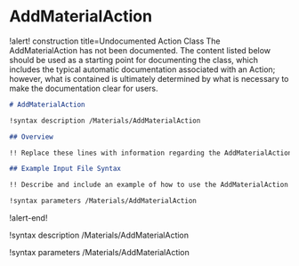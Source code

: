 # AddMaterialAction

!alert! construction title=Undocumented Action Class
The AddMaterialAction has not been documented. The content listed below should be used as a starting point for
documenting the class, which includes the typical automatic documentation associated with an Action;
however, what is contained is ultimately determined by what is necessary to make the documentation
clear for users.

```markdown
# AddMaterialAction

!syntax description /Materials/AddMaterialAction

## Overview

!! Replace these lines with information regarding the AddMaterialAction action.

## Example Input File Syntax

!! Describe and include an example of how to use the AddMaterialAction action.

!syntax parameters /Materials/AddMaterialAction
```
!alert-end!

!syntax description /Materials/AddMaterialAction

!syntax parameters /Materials/AddMaterialAction
